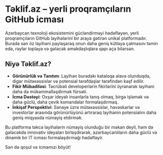 # Təklif.az – yerli proqramçıların GitHub icması

Azərbaycan texnoloji ekosistemini gücləndirməyi hədəfləyən, yerli proqramçıların GitHub layihələrini bir araya gətirən unikal platformadır.
Burada sən öz layihəni paylaşaraq onun daha geniş kütləyə çatmasını təmin edə, rəylər toplaya və gələcək əməkdaşlıqlara qapı aça bilərsən.

## Niyə Təklif.az?

- **Görünürlük və Tanıtım**: Layihən buradakı kataloqa əlavə olunduqda, digər mütəxəssislər və potensial tərəfdaşlar tərəfindən kəşf edilir.
- **Fikir Mübadiləsi**: Təcrübəli developerlərin fikirlərini öyrənərək layihəni daha da mükəmməlləşdirmək fürsəti.
- **İcma Dəstəyi**: Oxşar ideyalı insanlarla tanış olmaq, birgə işləmək və daha güclü, daha çevik komandalar formalaşdırmaq.
- **İnkişaf Perspektivi**: Sənaye üzrə mütəxəssislər, həvəskarlar və investorlar arasında görünürlüyünü artıraraq layihənin potensialını daha geniş miqyasda nümayiş etdirmək.

Bu platforma təkcə layihələrin nümayiş olunduğu bir məkan deyil, həm də gələcəkdə innovativ ideyaları birləşdirərək, azərbaycanlıların daha güclü və dinamik bir IT icması formalaşdırmağı hədəfləyir.

Sən də qoşul və icmamızı böyüt!
